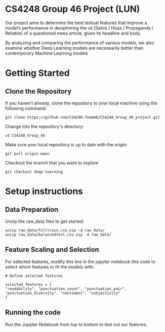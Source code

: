 # CS4248 Group 46 Project (LUN)

Our project aims to determine the best textual features that improve a
model’s performance in deciphering the ve
[Satire / Hoax / Propaganda / Reliable] of a questioned news article, given its headline and body.

By analyzing and comparing the performance
of various models, we also examine whether Deep Learning models are necessarily better than contemporary Machine Learning models

# Getting Started

## Clone the Repository

If you haven't already, clone the repository to your local machine using the following command:

```
git clone https://github.com/CS4248-Team46/CS4248_Group_46_project.git
```

Change into the repository's directory:

```
cd CS4248_Group_46
```

Make sure your local repository is up to date with the origin:

```
git pull origin main
```

Checkout the branch that you want to explore

```
git checkout deep-learning
```

# Setup instructions

## Data Preparation

Unzip the raw_data files to get started:

```
unzip raw_data/fulltrain.csv.zip -d raw_data/
unzip raw_data/balancedtest.csv.zip -d raw_data/
```

## Feature Scaling and Selection

For selected features, modify this line in the jupyter notebook this code to select which features to fit the models with:

```
# Define selected features

selected_features = [
"readability", "punctuation_count", "punctuation_pair",
"punctuation_diversity", "sentiment", "subjectivity"
]
```

## Running the code

Run the Jupyter Notebook from top to bottom to test out our features.
